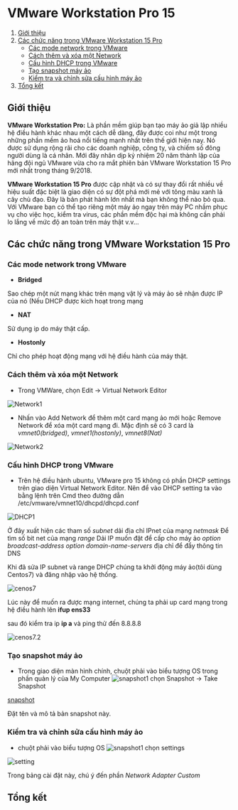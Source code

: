 # VMware Workstation Pro 15

1. [Giới thiệu](#Gioithieu)
2. [Các chức năng trong VMware Workstation 15 Pro](#ChucNang)
    * [Các mode network trong VMware](#ModeNet)
    * [Cách thêm và xóa một Network](#AddDele)
    * [Cấu hình DHCP trong VMware](#Dhcp)
    * [Tạo snapshot máy ảo](#Snap)
    * [Kiểm tra và chỉnh sửa cấu hình máy ảo](#KiemTra)
3. [Tổng kết](#Note)


<a name="Gioithieu"></a>
## Giới thiệu

**VMware Workstation Pro:** Là phần mềm giúp bạn tạo máy ảo giả lập nhiều hệ điều hành khác nhau một cách dễ dàng, đây được coi như một trong những phần mềm ảo hoá nổi tiếng mạnh nhất trên thế giới hiện nay. Nó được sử dụng rộng rãi cho các doanh nghiệp, công ty, và chiếm số đông người dùng là cá nhân. Mới đây nhân dịp kỷ nhiệm 20 năm thành lập của hãng đội ngủ VMware vừa cho ra mắt phiên bản VMware Workstation 15 Pro mới nhất trong tháng 9/2018.

**VMware Workstation 15 Pro** được cập nhật và có sự thay đổi rất nhiều về hiệu suất đặc biệt là giao diện có sự đột phá mới mẻ với tông màu xanh lá cây chủ đạo. Đây là bản phát hành lớn nhất mà bạn không thể nào bỏ qua. Với VMware bạn có thể tạo riêng một máy ảo ngay trên máy PC nhầm phục vụ cho việc học, kiểm tra virus, các phần mềm độc hại mà không cần phải lo lắng về mức độ an toàn trên máy thật v.v...

<a name="ChucNang"></a>
## Các chức năng trong VMware Workstation 15 Pro

<a name="ModeNet"></a>
### Các mode network trong VMware

* **Bridged**

Sao chép một nút mạng khác trên mạng vật lý và máy ảo sẽ nhận được IP của nó (Nếu DHCP được kich hoạt trong mạng

* **NAT**

Sử dụng ip do máy thật cấp.

* **Hostonly**

Chỉ cho phép hoạt động mạng với hệ điều hành của máy thật.

<a name="AddDele"></a>
### Cách thêm và xóa một Network

* Trong VMWare, chọn Edit -> Virtual Network Editor

![Network1](Images-VMWare/Network1.png)

* Nhấn vào Add Network để thêm một card mạng ảo mới hoặc Remove Network để xóa một card mạng đi. Mặc định sẽ có 3 card là *vmnet0(bridged)*, *vmnet1(hostonly)*, *vmnet8(Nat)*

![Network2](Images-VMWare/Network2.png)

<a name="Dhcp"></a>
### Cấu hình DHCP trong VMware

* Trên hệ điều hành ubuntu, VMware pro 15 không có phần DHCP settings trên giao diện Virtual Network Editor. Nên để vào DHCP setting ta vào bằng lệnh trên Cmd theo đường dẫn /etc/vmware/vmnet10/dhcpd/dhcpd.conf

![DHCP1](Images-VMWare/DHCP1.png)

Ở đây xuất hiện các tham số
*subnet* dải địa chỉ IPnet của mạng 
*netmask* Để tìm số bit net của mạng
*range* Dải IP muốn đặt để cấp cho máy ảo
*option broadcast-address* 
*option domain-name-servers* địa chỉ để đẩy thông tin DNS

Khi đã sửa IP subnet và range DHCP chúng ta khởi động máy ảo(tôi dùng Centos7) và đăng nhập vào hệ thống.

![cenos7](Images-VMWare/centos7.png)

Lúc này để muốn ra được mạng internet, chúng ta phải up card mạng trong hệ điều hành lên
**ifup ens33**

sau đó kiểm tra ip **ip a** và ping thử đến 8.8.8.8

![cenos7.2](Images-VMWare/centos7.2.png)

<a name="Snap"></a>
### Tạo snapshot máy ảo

* Trong giao diện màn hình chính, chuột phải vào biểu tượng OS trong phần quản lý của My Computer ![snapshot1](Images-VMWare/snapshot1.png) chọn Snapshot -> Take Snapshot

[snapshot](Images-VMWare/snapshot.png)

Đặt tên và mô tả bản snapshot này.

<a name="KiemTra"></a>
### Kiểm tra và chỉnh sửa cấu hình máy ảo

* chuột phải vào biểu tượng OS ![snapshot1](Images-VMWare/snapshot1.png) chọn settings

![setting](Images-VMWare/setting.png)

Trong bảng cài đặt này, chú ý đến phần *Network Adapter Custom* 

<a name="Note"></a>
## Tổng kết

